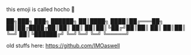 this emoji is called hocho 🔪

██╗███╗   ███╗ ██████╗ 
██║████╗ ████║██╔═══██╗
██║██╔████╔██║██║   ██║
██║██║╚██╔╝██║██║   ██║
██║██║ ╚═╝ ██║╚██████╔╝
╚═╝╚═╝     ╚═╝ ╚═════╝ 

old stuffs here: https://github.com/IMOaswell
